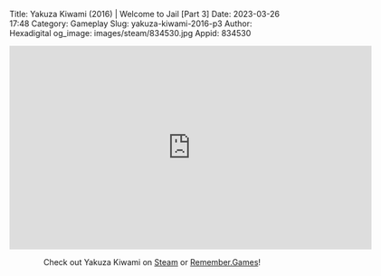 Title: Yakuza Kiwami (2016) | Welcome to Jail [Part 3]
Date: 2023-03-26 17:48
Category: Gameplay
Slug: yakuza-kiwami-2016-p3
Author: Hexadigital
og_image: images/steam/834530.jpg
Appid: 834530

<center><iframe src="https://www.youtube.com/embed/rPCjATJ5-5o?feature=oembed" allow="accelerometer; autoplay; encrypted-media; gyroscope; picture-in-picture" width="640" height="360" frameborder="0"></iframe>

Check out Yakuza Kiwami on [Steam](https://store.steampowered.com/app/834530/?curator_clanid=34633900) or [Remember.Games](https://remember.games/game/342/)!</center>